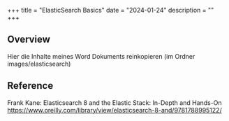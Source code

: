+++
title = "ElasticSearch Basics"
date = "2024-01-24"
description = ""
+++

## Overview

Hier die Inhalte meines Word Dokuments reinkopieren (im Ordner images/elasticsearch)

## Reference

Frank Kane: Elasticsearch 8 and the Elastic Stack: In-Depth and Hands-On
https://www.oreilly.com/library/view/elasticsearch-8-and/9781788995122/ 